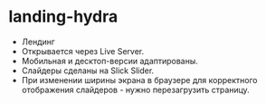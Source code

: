 # landing-hydra


- Лендинг 
- Открывается через Live Server.
- Мобильная и десктоп-версии адаптированы.
- Слайдеры сделаны на Slick Slider.
- При изменении ширины экрана в браузере для корректного отображения слайдеров - нужно перезагрузить страницу.
